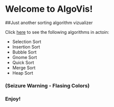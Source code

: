# Welcome to AlgoVis!
##Just another sorting algorithm vizualizer

Click [here](https://jleckron.github.io/AlgoVis/) to see the following algorithms in actoin:
 - Selection Sort
 - Insertion Sort
 - Bubble Sort
 - Gnome Sort
 - Quick Sort
 - Merge Sort
 - Heap Sort

### (Seizure Warning - Flasing Colors)
### Enjoy!
